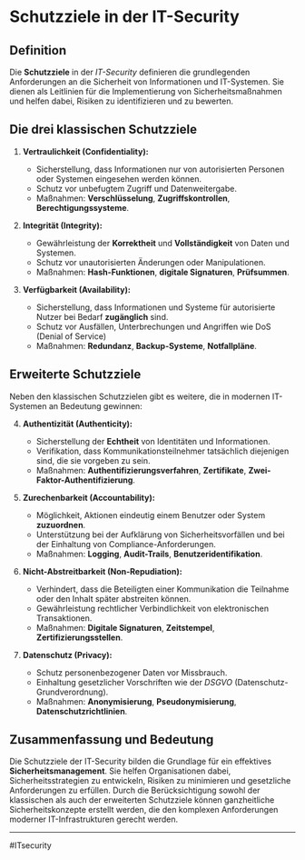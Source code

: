 # Schutzziele in der IT-Security

## Definition

Die **Schutzziele** in der *IT-Security* definieren die grundlegenden Anforderungen an die Sicherheit von Informationen und IT-Systemen. 
Sie dienen als Leitlinien für die Implementierung von Sicherheitsmaßnahmen und helfen dabei, Risiken zu identifizieren und zu bewerten.

## Die drei klassischen Schutzziele

1. **Vertraulichkeit (Confidentiality):**
   - Sicherstellung, dass Informationen nur von autorisierten Personen oder Systemen eingesehen werden können.
   - Schutz vor unbefugtem Zugriff und Datenweitergabe.
   - Maßnahmen: **Verschlüsselung**, **Zugriffskontrollen**, **Berechtigungssysteme**.

2. **Integrität (Integrity):**
   - Gewährleistung der **Korrektheit** und **Vollständigkeit** von Daten und Systemen.
   - Schutz vor unautorisierten Änderungen oder Manipulationen.
   - Maßnahmen: **Hash-Funktionen**, **digitale Signaturen**, **Prüfsummen**.

3. **Verfügbarkeit (Availability):**
   - Sicherstellung, dass Informationen und Systeme für autorisierte Nutzer bei Bedarf **zugänglich** sind.
   - Schutz vor Ausfällen, Unterbrechungen und Angriffen wie DoS (Denial of Service)
   - Maßnahmen: **Redundanz**, **Backup-Systeme**, **Notfallpläne**.

## Erweiterte Schutzziele

Neben den klassischen Schutzzielen gibt es weitere, die in modernen IT-Systemen an Bedeutung gewinnen:

4. **Authentizität (Authenticity):**
   - Sicherstellung der **Echtheit** von Identitäten und Informationen.
   - Verifikation, dass Kommunikationsteilnehmer tatsächlich diejenigen sind, die sie vorgeben zu sein.
   - Maßnahmen: **Authentifizierungsverfahren**, **Zertifikate**, **Zwei-Faktor-Authentifizierung**.

5. **Zurechenbarkeit (Accountability):**
   - Möglichkeit, Aktionen eindeutig einem Benutzer oder System **zuzuordnen**.
   - Unterstützung bei der Aufklärung von Sicherheitsvorfällen und bei der Einhaltung von Compliance-Anforderungen.
   - Maßnahmen: **Logging**, **Audit-Trails**, **Benutzeridentifikation**.

6. **Nicht-Abstreitbarkeit (Non-Repudiation):**
   - Verhindert, dass die Beteiligten einer Kommunikation die Teilnahme oder den Inhalt später abstreiten können.
   - Gewährleistung rechtlicher Verbindlichkeit von elektronischen Transaktionen.
   - Maßnahmen: **Digitale Signaturen**, **Zeitstempel**, **Zertifizierungsstellen**.

7. **Datenschutz (Privacy):**
   - Schutz personenbezogener Daten vor Missbrauch.
   - Einhaltung gesetzlicher Vorschriften wie der *DSGVO* (Datenschutz-Grundverordnung).
   - Maßnahmen: **Anonymisierung**, **Pseudonymisierung**, **Datenschutzrichtlinien**.

## Zusammenfassung und Bedeutung

Die Schutzziele der IT-Security bilden die Grundlage für ein effektives **Sicherheitsmanagement**. Sie helfen Organisationen dabei, Sicherheitsstrategien zu entwickeln, Risiken zu minimieren und gesetzliche Anforderungen zu erfüllen. Durch die Berücksichtigung sowohl der klassischen als auch der erweiterten Schutzziele können ganzheitliche Sicherheitskonzepte erstellt werden, die den komplexen Anforderungen moderner IT-Infrastrukturen gerecht werden.

---

#ITsecurity
